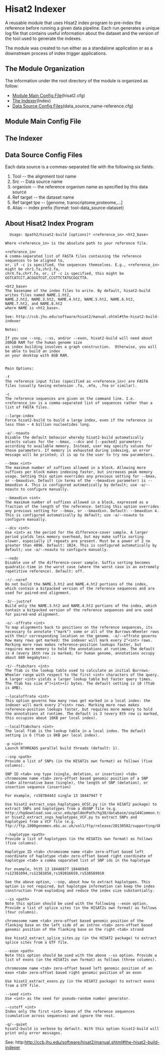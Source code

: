 # Hisat2 Indexer

A reusable module that uses Hisat2 index program to pre-index the reference before running a given data pipeline.
Each run generates a unique log file that contains useful information about the dataset and the version of the tool
used to generate the indexes.

The module was created to run either as a standalone application or as a downstream process of index trigger applications. 

## The Module Organization

The information under the root directory of the module is organized as follow:

- [Module Main Config File](#module-main-config-file)(hisat2.cfg)
- [The Indexer](#the-indexer)(Index)
- [Data Source Config Files](#data-source-config-files)(data_source_name-reference.cfg)


## Module Main Config File
## The Indexer
## Data Source Config Files

Each data source is a commas-separated file with the following six fields:
  1) Tool      -- the alignment tool name
  2) Src       -- Data source name
  3) organism  -- the reference organism name as specified by this data source
  4) Ref target -- the dataset name
  5) Ref target tpe -- [genome, transcriptome,proteome,...]
  6) Alias -- index prefix (format: tool-data_source-dataset)
 
## About Hisat2 Index Program
```
  Usage: $path2/hisat2-build [options]* <reference_in> <ht2_base>

Where <reference_in> is the absolute path to your reference file.

<reference_in>
A comma-separated list of FASTA files containing the reference sequences to be aligned to,
or, if -c is specified, the sequences themselves. E.g., <reference_in> might be chr1.fa,chr2.fa,
chrX.fa,chrY.fa, or, if -c is specified, this might be GGTCATCCT,ACGGGTCGT,CCGTTCTATGCGGCTTA.

<bt2_base>
The basename of the index files to write. By default, hisat2-build writes files named NAME.1.ht2, 
NAME.2.ht2, NAME.3.ht2, NAME.4.ht2, NAME.5.ht2, NAME.6.ht2, NAME.7.ht2, and NAME.8.ht2 
where NAME is <ht2_base>.

See: http://ccb.jhu.edu/software/hisat2/manual.shtml#the-hisat2-build-indexer

Notes:

If you use --snp, --ss, and/or --exon, hisat2-build will need about 200GB RAM for the human genome size 
as index building involves a graph construction.  Otherwise, you will be able to build an index 
on your desktop with 8GB RAM.


Main Options:

-f
The reference input files (specified as <reference_in>) are FASTA files (usually having extension .fa, .mfa, .fna or similar).

-c
The reference sequences are given on the command line. I.e. <reference_in> is a comma-separated list of sequences rather than a list of FASTA files.

--large-index
Force hisat2-build to build a large index, even if the reference is less than ~ 4 billion nucleotides long.

-a/--noauto
Disable the default behavior whereby hisat2-build automatically selects values for the --bmax, --dcv and [--packed] parameters according to available memory. Instead, user may specify values for those parameters. If memory is exhausted during indexing, an error message will be printed; it is up to the user to try new parameters.

--bmax <int>
The maximum number of suffixes allowed in a block. Allowing more suffixes per block makes indexing faster, but increases peak memory usage. Setting this option overrides any previous setting for --bmax, or --bmaxdivn. Default (in terms of the --bmaxdivn parameter) is --bmaxdivn 4. This is configured automatically by default; use -a/--noauto to configure manually.

--bmaxdivn <int>
The maximum number of suffixes allowed in a block, expressed as a fraction of the length of the reference. Setting this option overrides any previous setting for --bmax, or --bmaxdivn. Default: --bmaxdivn 4. This is configured automatically by default; use -a/--noauto to configure manually.

--dcv <int>
Use <int> as the period for the difference-cover sample. A larger period yields less memory overhead, but may make suffix sorting slower, especially if repeats are present. Must be a power of 2 no greater than 4096. Default: 1024. This is configured automatically by default; use -a/--noauto to configure manually.

--nodc
Disable use of the difference-cover sample. Suffix sorting becomes quadratic-time in the worst case (where the worst case is an extremely repetitive reference). Default: off.

-r/--noref
Do not build the NAME.3.ht2 and NAME.4.ht2 portions of the index, which contain a bitpacked version of the reference sequences and are used for paired-end alignment.

-3/--justref
Build only the NAME.3.ht2 and NAME.4.ht2 portions of the index, which contain a bitpacked version of the reference sequences and are used for paired-end alignment.

-o/--offrate <int>
To map alignments back to positions on the reference sequences, its necessary to annotate ("mark") some or all of the Burrows-Wheeler rows with their corresponding location on the genome. -o/--offrate governs how many rows get marked: the indexer will mark every 2^<int> rows. Marking more rows makes reference-position lookups faster, but requires more memory to hold the annotations at runtime. The default is 4 (every 16th row is marked; for human genome, annotations occupy about 680 megabytes).

-t/--ftabchars <int>
The ftab is the lookup table used to calculate an initial Burrows-Wheeler range with respect to the first <int> characters of the query. A larger <int> yields a larger lookup table but faster query times. The ftab has size 4^(<int>+1) bytes. The default setting is 10 (ftab is 4MB).

--localoffrate <int>
This option governs how many rows get marked in a local index: the indexer will mark every 2^<int> rows. Marking more rows makes reference-position lookups faster, but requires more memory to hold the annotations at runtime. The default is 3 (every 8th row is marked, this occupies about 16KB per local index).

--localftabchars <int>
The local ftab is the lookup table in a local index. The default setting is 6 (ftab is 8KB per local index).

-p <int>
Launch NTHREADS parallel build threads (default: 1).

--snp <path>
Provide a list of SNPs (in the HISAT2s own format) as follows (five columns).

SNP ID <tab> snp type (single, deletion, or insertion) <tab> chromosome name <tab> zero-offset based genomic position of a SNP <tab> alternative base (single), the length of SNP (deletion), or insertion sequence (insertion)

For example, rs58784443 single 13 18447947 T

Use hisat2_extract_snps_haplotypes_UCSC.py (in the HISAT2 package) to extract SNPs and haplotypes from a dbSNP file (e.g. http://hgdownload.soe.ucsc.edu/goldenPath/hg38/database/snp144Common.txt.gz). or hisat2_extract_snps_haplotypes_VCF.py to extract SNPs and haplotypes from a VCF file (e.g. ftp://ftp.1000genomes.ebi.ac.uk/vol1/ftp/release/20130502/supporting/GRCh38_positions/ALL.chr22.phase3_shapeit2_mvncall_integrated_v3plus_nounphased.rsID.genotypes.GRCh38_dbSNP_no_SVs.vcf.gz).

--haplotype <path>
Provide a list of haplotypes (in the HISAT2s own format) as follows (five columns).

Haplotype ID <tab> chromosome name <tab> zero-offset based left coordinate of haplotype <tab> zero-offset based right coordinate of haplotype <tab> a comma separated list of SNP ids in the haplotype

For example, ht35 13 18446877 18446945 rs12381094,rs12381056,rs192016659,rs538569910

See the above option, --snp, about how to extract haplotypes. This option is not required, but haplotype information can keep the index construction from exploding and reduce the index size substantially.

--ss <path>
Note this option should be used with the following --exon option. Provide a list of splice sites (in the HISAT2s own format) as follows (four columns).

chromosome name <tab> zero-offset based genomic position of the flanking base on the left side of an intron <tab> zero-offset based genomic position of the flanking base on the right <tab> strand

Use hisat2_extract_splice_sites.py (in the HISAT2 package) to extract splice sites from a GTF file.

--exon <path>
Note this option should be used with the above --ss option. Provide a list of exons (in the HISAT2s own format) as follows (three columns).

chromosome name <tab> zero-offset based left genomic position of an exon <tab> zero-offset based right genomic position of an exon

Use hisat2_extract_exons.py (in the HISAT2 package) to extract exons from a GTF file.

--seed <int>
Use <int> as the seed for pseudo-random number generator.

--cutoff <int>
Index only the first <int> bases of the reference sequences (cumulative across sequences) and ignore the rest.

-q/--quiet
hisat2-build is verbose by default. With this option hisat2-build will print only error messages.

```
See: http:http://ccb.jhu.edu/software/hisat2/manual.shtml#the-hisat2-build-indexer

